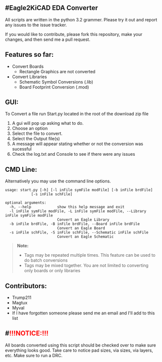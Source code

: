 #Eagle2KiCAD EDA Converter
----------------------------
All scripts are written in the python 3.2 grammer.  Please try it out and report any issues to the issue tracker.

If you would like to contribute, please fork this repository, make your changes, and then send me a pull request.


Features so far:
----------------
- Convert Boards
	- Rectangle Graphics are not converted
- Convert Libraries
     - Schematic Symbol Conversions  (.lib)
     - Board Footprint Conversion (.mod)


GUI:
----
      
To Convert a file run Start.py located in the root of the download zip file

1. A gui will pop up asking what to do.
2. Choose an option
3. Select the file to convert.
4. Select the Output file(s)
5. A message will appear stating whether or not the conversion was sucessful
6. Check the log.txt and Console to see if there were any issues

CMD Line:
----------

Alternatively you may use the command line options.

    usage: start.py [-h] [-l inFile symFile modFile] [-b inFile brdFile]
                [-s inFile schFile]

    optional arguments:
      -h, --help            show this help message and exit
      -l inFile symFile modFile, -L inFile symFile modFile, --Library inFile symFile modFile
                            Convert an Eagle Library
      -b inFile brdFile, -B inFile brdFile, --Board inFile brdFile
                            Convert an Eagle Board
      -s inFile schFile, -S inFile schFile, --Schematic inFile schFile
                            Convert an Eagle Schematic

>**Note:** 
>
>- Tags may be repeated multiple times. This feature can be used to do batch conversions
>- Tags may be mixed together.  You are not limited to converting only boards or only libraries
 
Contributors:
-------------
- Trump211
- Magtux
- Myval
- If I have forgotten someone please send me an email and I'll add to this list
    
#<font color="red">!!!NOTICE:!!!</font>
----------
All boards converted using this script should be checked over to make sure everything looks good.
Take care to notice pad sizes, via sizes, via layers, etc.  Make sure to run a DRC.	 